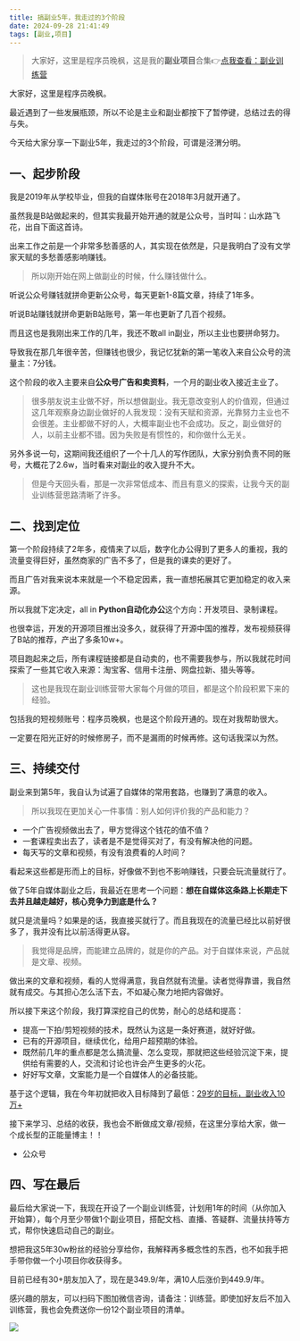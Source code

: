 ```yaml
---
title: 搞副业5年，我走过的3个阶段
date: 2024-09-28 21:41:49
tags: [副业,项目]
---
```


> 大家好，这里是程序员晚枫，这是我的**副业项目**合集👉[点我查看：副业训练营](https://mp.weixin.qq.com/mp/appmsgalbum?__biz=Mzk0MjYzNTI3MQ==&action=getalbum&album_id=3342868959406227458&scene=173&subscene=227&sessionid=1718992067&enterid=1718992079&from_msgid=2247483924&from_itemidx=1&count=3&nolastread=1#wechat_redirect)

大家好，这里是程序员晚枫。

最近遇到了一些发展瓶颈，所以不论是主业和副业都按下了暂停键，总结过去的得与失。

今天给大家分享一下副业5年，我走过的3个阶段，可谓是泾渭分明。

## 一、起步阶段


我是2019年从学校毕业，但我的自媒体账号在2018年3月就开通了。

虽然我是B站做起来的，但其实我最开始开通的就是公众号，当时叫：山水路飞花，出自下面这首诗。


出来工作之前是一个非常多愁善感的人，其实现在依然是，只是我明白了没有文学家天赋的多愁善感影响赚钱。

> 所以刚开始在网上做副业的时候，什么赚钱做什么。

听说公众号赚钱就拼命更新公众号，每天更新1-8篇文章，持续了1年多。

听说B站赚钱就拼命更新B站账号，第一年也更新了几百个视频。

而且这也是我刚出来工作的几年，我还不敢all in副业，所以主业也要拼命努力。

导致我在那几年很辛苦，但赚钱也很少，我记忆犹新的第一笔收入来自公众号的流量主：7分钱。

这个阶段的收入主要来自**公众号广告和卖资料**，一个月的副业收入接近主业了。

> 很多朋友说主业做不好，所以想做副业。我无意改变别人的价值观，但通过这几年观察身边副业做好的人我发现：没有天赋和资源，光靠努力主业也不会很差。主业都做不好的人，大概率副业也不会成功。反之，副业做好的人，以前主业都不错。因为失败是有惯性的，和你做什么无关。

另外多说一句，这期间我还组织了一个十几人的写作团队，大家分别负责不同的账号，大概花了2.6w，当时看来对副业的收入提升不大。

> 但是今天回头看，那是一次非常低成本、而且有意义的探索，让我今天的副业训练营思路清晰了许多。

## 二、找到定位

第一个阶段持续了2年多，疫情来了以后，数字化办公得到了更多人的重视，我的流量变得巨好，虽然商家的广告不多了，但是我的课卖的更好了。

而且广告对我来说本来就是一个不稳定因素，我一直想拓展其它更加稳定的收入来源。

所以我就下定决定，all in **Python自动化办公**这个方向：开发项目、录制课程。

也很幸运，开发的开源项目推出没多久，就获得了开源中国的推荐，发布视频获得了B站的推荐，产出了多条10w+。



项目跑起来之后，所有课程链接都是自动卖的，也不需要我参与，所以我就花时间探索了一些其它收入来源：淘宝客、信用卡注册、网盘拉新、猎头等等。

> 这也是我现在副业训练营带大家每个月做的项目，都是这个阶段积累下来的经验。

包括我的短视频账号：程序员晚枫，也是这个阶段开通的。现在对我帮助很大。

一定要在阳光正好的时候修房子，而不是漏雨的时候再修。这句话我深以为然。

## 三、持续交付

副业来到第5年，我自认为试遍了自媒体的常用套路，也赚到了满意的收入。

> 所以我现在更加关心一件事情：别人如何评价我的产品和能力？

- 一个广告视频做出去了，甲方觉得这个钱花的值不值？
- 一套课程卖出去了，读者是不是觉得买对了，有没有解决他的问题。
- 每天写的文章和视频，有没有浪费看的人时间？

看起来这些都是形而上的目标，好像做不到也不影响赚钱，只要会玩流量就行了。

做了5年自媒体副业之后，我最近在思考一个问题：**想在自媒体这条路上长期走下去并且越走越好，核心竞争力到底是什么？**

就只是流量吗？如果是的话，我直接买就行了。而且我现在的流量已经比以前好很多了，我并没有比以前活得更从容。

> 我觉得是品牌，而能建立品牌的，就是你的产品。对于自媒体来说，产品就是文章、视频。

做出来的文章和视频，看的人觉得满意，我自然就有流量。读者觉得靠谱，我自然就有成交。与其担心怎么活下去，不如凝心聚力地把内容做好。

所以接下来这个阶段，我打算深挖自己的优势，耐心的总结和提高：

- 提高一下拍/剪短视频的技术，既然认为这是一条好赛道，就好好做。
- 已有的开源项目，继续优化，给用户超预期的体验。
- 既然前几年的重点都是怎么搞流量、怎么变现，那就把这些经验沉淀下来，提供给有需要的人，交流和讨论也许会产生更多的火花。
- 好好写文章，文案能力是一个自媒体人的必备技能。

基于这个逻辑，我在今年初就把收入目标降到了最低：[29岁的目标，副业收入10万+](https://mp.weixin.qq.com/s/ypdZ_vsYX1h5WcxFoLE2oA)

接下来学习、总结的收获，我也会不断做成文章/视频，在这里分享给大家，做一个成长型的正能量博主！！

- 公众号

## 四、写在最后


最后给大家说一下，我现在开设了一个副业训练营，计划用1年的时间（从你加入开始算），每个月至少带做1个副业项目，搭配文档、直播、答疑群、流量扶持等方式，帮你快速启动自己的副业。

想把我这5年30w粉丝的经验分享给你，我解释再多概念性的东西，也不如我手把手带你做一个小项目你收获得多。

目前已经有30+朋友加入了，现在是349.9/年，满10人后涨价到449.9/年。

感兴趣的朋友，可以扫码下图加微信咨询，请备注：训练营。即使加好友后不加入训练营，我也会免费送你一份12个副业项目的清单。


![](https://python-office-1300615378.cos.ap-chongqing.myqcloud.com/wechat/wechat.jpg)


